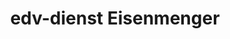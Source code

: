 ---
title: "edv-dienst Eisenmenger"
url: /hofheim-in-unterfranken/edv-dienst-eisenmenger/
shop: Computer
---